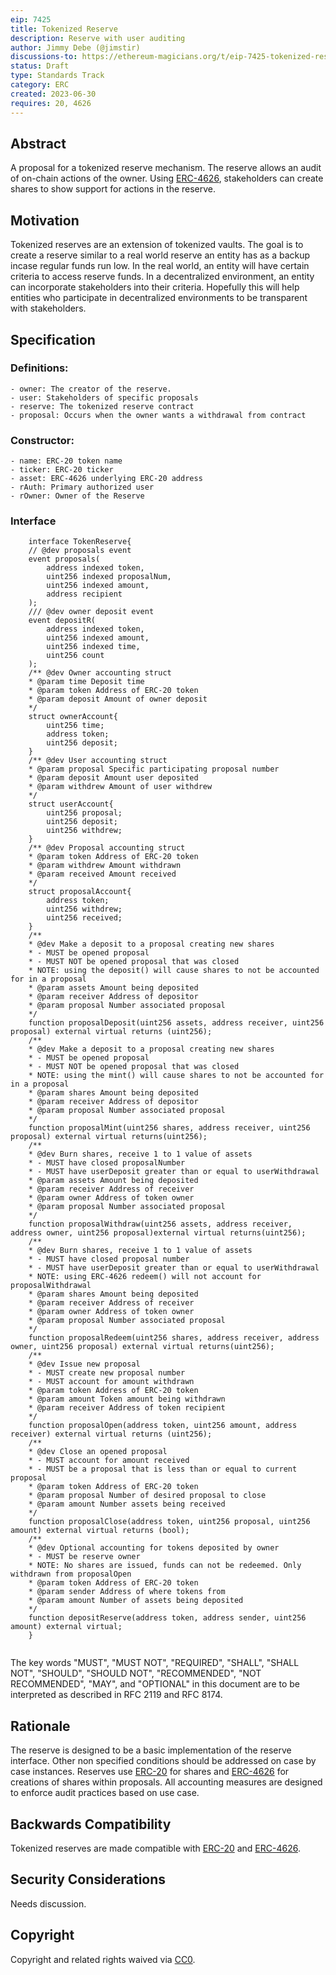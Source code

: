 ```yaml
---
eip: 7425
title: Tokenized Reserve
description: Reserve with user auditing
author: Jimmy Debe (@jimstir)
discussions-to: https://ethereum-magicians.org/t/eip-7425-tokenized-reserve/15297
status: Draft
type: Standards Track
category: ERC
created: 2023-06-30
requires: 20, 4626
---
```


## Abstract

A proposal for a tokenized reserve mechanism. The reserve allows an audit of on-chain actions of the owner. Using [ERC-4626](../EIPS/eip-4626.md), stakeholders can create shares to show support for actions in the reserve.

## Motivation

Tokenized reserves are an extension of tokenized vaults. The goal is to create a reserve similar to a real world reserve an entity has as a backup incase regular funds run low. In the real world, an entity will have certain criteria to access reserve funds. In a decentralized environment, an entity can incorporate stakeholders into their criteria. Hopefully this will help entities who participate in decentralized environments to be transparent with stakeholders.

## Specification

### Definitions:

	- owner: The creator of the reserve.
	- user: Stakeholders of specific proposals
	- reserve: The tokenized reserve contract
	- proposal: Occurs when the owner wants a withdrawal from contract
 
### Constructor:
 
 	- name: ERC-20 token name
  	- ticker: ERC-20 ticker
   	- asset: ERC-4626 underlying ERC-20 address
	- rAuth: Primary authorized user
	- rOwner: Owner of the Reserve
 
### Interface
    
```solidity
    interface TokenReserve{
    // @dev proposals event
    event proposals(
    	address indexed token,
    	uint256 indexed proposalNum,
    	uint256 indexed amount,
    	address recipient
    );
    /// @dev owner deposit event
    event depositR(
    	address indexed token,
    	uint256 indexed amount,
    	uint256 indexed time,
    	uint256 count
    );
    /** @dev Owner accounting struct
    * @param time Deposit time
    * @param token Address of ERC-20 token
    * @param deposit Amount of owner deposit
    */
    struct ownerAccount{
    	uint256 time;
    	address token;
    	uint256 deposit;
    }
    /** @dev User accounting struct
    * @param proposal Specific participating proposal number
    * @param deposit Amount user deposited
    * @param withdrew Amount of user withdrew
    */
    struct userAccount{
    	uint256 proposal;
    	uint256 deposit;
    	uint256 withdrew;
    }
    /** @dev Proposal accounting struct
    * @param token Address of ERC-20 token
    * @param withdrew Amount withdrawn
    * @param received Amount received
    */
    struct proposalAccount{
    	address token;
    	uint256 withdrew;
    	uint256 received;
    }
    /**
    * @dev Make a deposit to a proposal creating new shares
    * - MUST be opened proposal
    * - MUST NOT be opened proposal that was closed
    * NOTE: using the deposit() will cause shares to not be accounted for in a proposal
    * @param assets Amount being deposited
    * @param receiver Address of depositor
    * @param proposal Number associated proposal
    */
    function proposalDeposit(uint256 assets, address receiver, uint256 proposal) external virtual returns (uint256);
    /**
    * @dev Make a deposit to a proposal creating new shares
    * - MUST be opened proposal
    * - MUST NOT be opened proposal that was closed
    * NOTE: using the mint() will cause shares to not be accounted for in a proposal
    * @param shares Amount being deposited
    * @param receiver Address of depositor
    * @param proposal Number associated proposal
    */
    function proposalMint(uint256 shares, address receiver, uint256 proposal) external virtual returns(uint256);
    /**
    * @dev Burn shares, receive 1 to 1 value of assets
    * - MUST have closed proposalNumber
    * - MUST have userDeposit greater than or equal to userWithdrawal
    * @param assets Amount being deposited
    * @param receiver Address of receiver
    * @param owner Address of token owner
    * @param proposal Number associated proposal
    */
    function proposalWithdraw(uint256 assets, address receiver, address owner, uint256 proposal)external virtual returns(uint256);
    /**
    * @dev Burn shares, receive 1 to 1 value of assets
    * - MUST have closed proposal number
    * - MUST have userDeposit greater than or equal to userWithdrawal
    * NOTE: using ERC-4626 redeem() will not account for proposalWithdrawal
    * @param shares Amount being deposited
    * @param receiver Address of receiver
    * @param owner Address of token owner
    * @param proposal Number associated proposal
    */
    function proposalRedeem(uint256 shares, address receiver, address owner, uint256 proposal) external virtual returns(uint256);
    /**
    * @dev Issue new proposal
    * - MUST create new proposal number
    * - MUST account for amount withdrawn 
    * @param token Address of ERC-20 token
    * @param amount Token amount being withdrawn
    * @param receiver Address of token recipient
    */
    function proposalOpen(address token, uint256 amount, address receiver) external virtual returns (uint256);
    /**
    * @dev Close an opened proposal
    * - MUST account for amount received
    * - MUST be a proposal that is less than or equal to current proposal
    * @param token Address of ERC-20 token
    * @param proposal Number of desired proposal to close
    * @param amount Number assets being received
    */
    function proposalClose(address token, uint256 proposal, uint256 amount) external virtual returns (bool);
    /**
    * @dev Optional accounting for tokens deposited by owner
    * - MUST be reserve owner
    * NOTE: No shares are issued, funds can not be redeemed. Only withdrawn from proposalOpen
    * @param token Address of ERC-20 token
    * @param sender Address of where tokens from
    * @param amount Number of assets being deposited
    */
    function depositReserve(address token, address sender, uint256 amount) external virtual;
    }
    
```

The key words "MUST", "MUST NOT", "REQUIRED", "SHALL", "SHALL NOT", "SHOULD", "SHOULD NOT", "RECOMMENDED", "NOT RECOMMENDED", "MAY", and "OPTIONAL" in this document are to be interpreted as described in RFC 2119 and RFC 8174.

## Rationale

The reserve is designed to be a basic implementation of the reserve interface. Other non specified conditions should be addressed on case by case instances. Reserves use [ERC-20](../EIPS/eip-20.md) for shares and [ERC-4626](../EIPS/eip-4626.md) for creations of shares within proposals. All accounting measures are designed to enforce audit practices based on use case. 

## Backwards Compatibility

Tokenized reserves are made compatible with [ERC-20](../EIPS/eip-20.md) and [ERC-4626](../EIPS/eip-4626.md).

## Security Considerations

Needs discussion.

## Copyright

Copyright and related rights waived via [CC0](../LICENSE.md).
